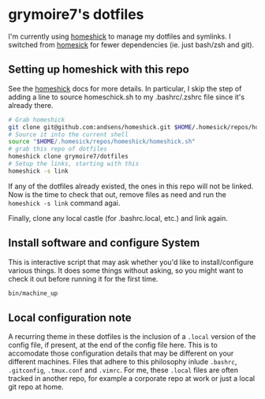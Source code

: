 grymoire7's dotfiles
====================

I'm currently using [homeshick](https://github.com/andsens/homeshick) to manage
my dotfiles and symlinks.  I switched from
[homesick](https://github.com/technicalpickles/homesick) for fewer
dependencies (ie. just bash/zsh and git).

## Setting up homeshick with this repo
See the [homeshick](https://github.com/andsens/homeshick) docs for more details.
In particular, I skip the step of adding a line to source homeschick.sh to my .bashrc/.zshrc
file since it's already there.

```bash
# Grab homeshick
git clone git@github.com:andsens/homeshick.git $HOME/.homesick/repos/homeshick
# Source it into the current shell
source "$HOME/.homesick/repos/homeshick/homeshick.sh"
# grab this repo of dotfiles
homeshick clone grymoire7/dotfiles
# Setup the links, starting with this
homeshick -s link
```

If any of the dotfiles already existed, the ones in this repo will not be
linked.  Now is the time to check that out, remove files as need and run the
`homeshick -s link` command agai.

Finally, clone any local castle (for .bashrc.local, etc.) and link again.

## Install software and configure System
This is interactive script that may ask whether you'd like to install/configure
various things. It does some things without asking, so you might want to check
it out before running it for the first time.

```bash
bin/machine_up
```

## Local configuration note
A recurring theme in these dotfiles is the inclusion of a `.local` version of
the config file, if present, at the end of the config file here.  This is to
accomodate those configuration details that may be different on your different
machines.  Files that adhere to this philosophy inlude `.bashrc`, `.gitconfig`,
`.tmux.conf` and `.vimrc`.  For me, these `.local` files are often tracked
in another repo, for example a corporate repo at work or just a local git repo
at home.

